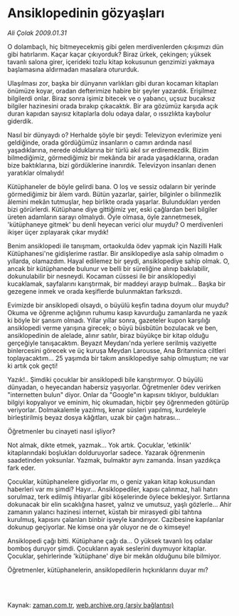 # Ansiklopedinin gözyaşları

*Ali Çolak 2009.01.31*

<td class="columnist-detail">
<p>O dolambaçlı, hiç bitmeyecekmiş gibi gelen merdivenlerden çıkışımızı dün gibi hatırlarım. Kaçar kaçar çıkıyorduk? Biraz ürkek, çekingen; yüksek tavanlı salona girer, içerideki tozlu kitap kokusunun genzimizi yakmaya başlamasına aldırmadan masalara otururduk.</p>
<p>
<div id="haberMetinDiv">
<p> Ulaşılması zor, başka bir dünyanın varlıkları gibi duran kocaman kitapları önümüze koyar, oradan defterimize habire bir şeyler yazardık. Erişilmez bilgilerdi onlar. Biraz sonra işimiz bitecek ve o yabancı, uçsuz bucaksız bilgiler hazinesini orada bırakıp çıkacaktık. Bir ara gözümüz karşıda açık duran kapıdan sayısız kitaplarla dolu odaya dalar, o ıssızlıkta kaybolur giderdik. 
<p>Nasıl bir dünyaydı o? Herhalde şöyle bir şeydi: Televizyon evlerimize yeni geldiğinde, orada gördüğümüz insanların o camın ardında nasıl yaşadıklarına, nerede olduklarına bir türlü akıl sır erdiremezdik. Bizim bilmediğimiz, görmediğimiz bir mekânda bir arada yaşadıklarına, oradan bize baktıklarına, bizi gördüklerine inanırdık. Televizyon insanları denen yaratıklar olmalıydı! 
<p>Kütüphaneler de böyle gelirdi bana. O loş ve sessiz odaların bir yerinde görmediğimiz bir âlem vardı. Bütün yazarlar, şairler, bilginler o bilinmezlik âlemini mekân tutmuşlar, hep birlikte orada yaşarlar. Bulundukları yerden bizi görürlerdi. Kütüphane diye gittiğimiz yer, eski çağlardan beri bilgiler üreten adamların sarayı olmalıydı. Öyle olmasa, öyle zannetmesek, 'kütüphaneye gitmek' bu denli heyecan verici olur muydu? O merdivenleri ikişer üçer zıplayarak çıkar mıydık!
<p>Benim ansiklopedi ile tanışmam, ortaokulda ödev yapmak için Nazilli Halk Kütüphanesi'ne gidişlerime rastlar. Bir ansiklopediye asla sahip olmadım o yıllarda, olamazdım. Hayal edilemez bir şeydi, ansiklopediye sahip olmak. O, ancak bir kütüphanede bulunur ve belli bir süreliğine alınıp bakılabilir, dokunulabilir bir nesneydi. Kocaman cüssesi ile bir ansiklopediyi kucaklamak, sayfalarını karıştırmak, bir maddeyi arayıp bulmak... Başka bir gezegene inmek ve orada keşiflerde bulunmaktan farksızdı. 
<p>Evimizde bir ansiklopedi olsaydı, o büyülü keşfin tadına doyum olur muydu? Okuma ve öğrenme açlığının ruhumu kasıp kavurduğu zamanlarda ne yazık ki böyle bir şansım olmadı. Yıllar yıllar sonra, gazeteler kupon karşılığı ansiklopedi verme yarışına girecek; o büyü büsbütün bozulacak ve ben, ansiklopedinin de alelade, alınır satılır, biraz büyükçe bir kitap olduğu gerçeğiyle tanışacaktım. Beyazıt Meydanı'nda yerlere serilmiş vaziyette binlercesini görecek ve üç kuruşa Meydan Larousse, Ana Britannica ciltleri toplayacaktım... 25 yaşımda bir takım ansiklopediye sahip olmuştum; ne var ki artık çok geçti! 
<p>Yazık!.. Şimdiki çocuklar bir ansiklopedi bile karıştırmıyor. O büyülü dünyadan, o heyecandan habersiz yaşıyorlar. Öğretmenler ödev verirken "internetten bulun" diyor. Onlar da "Google"ın kapısını tıklıyor, buldukları bilgiyi kopyalıyor ve eminim, hiç okumadan, hiçbir şey öğrenmeden götürüp veriyorlar. Dolmakalemle yazılmış, kenar süsleri yapılmış, kurdeleyle birleştirilmiş beyaz dosya kâğıtları, uzak bir çağın hatırası...
<p>Öğretmenler bu cinayeti nasıl işliyor? 
<p>Not almak, dikte etmek, yazmak... Yok artık. Çocuklar, 'etkinlik' kitaplarındaki boşlukları dolduruyorlar sadece. Yazarak öğrenmenin saadetinden yoksunlar. Yazmak, bulmaktır aynı zamanda. İnsan yazdıkça fark eder. 
<p>Çocuklar, kütüphanelere gidiyorlar mı, o geniz yakan kitap kokusundan haberleri var mı şimdi? Hayır... Ansiklopediler, kapısı çalınmaz, hali hatırı sorulmaz, terk edilmiş ihtiyarlar gibi köşelerinde öylece bekleşiyor. Sırtlarına dokunacak bir elin sıcaklığına hasret, yalnız ve umutsuz, yaşlı gözlerle... Ahir zamanın yalancı hazinesi internet, küstah bir mirasyedi gibi tahtına kurulmuş, kapısını çalanları binbir işveyle kandırıyor. Cazibesine kapılanlar dokunup geçiyorlar. Ne kimse ona yâr oluyor ne de o kimseye!
<p>Ansiklopedi çağı bitti. Kütüphane çağı da... O yüksek tavanlı loş odalar bomboş duruyor şimdi. Çocukların ayak seslerini duymuyor kitaplar. Çocuklar, şehirlerinde 'kütüphane' diye bir mekân olduğunu bile bilmiyor.
<p>Öğretmenler, kütüphanelerin, ansiklopedilerin hıçkırıklarını duyar mı?</p></p></p></p></p></p></p></p></p></p></p></div>
</p>


<p><br>
		 </br></p></td>

Kaynak: [zaman.com.tr](http://zaman.com.tr/yazar.do?yazino=809998), [web.archive.org (arşiv bağlantısı)](http://web.archive.org/web/20120317193434/http://www.zaman.com.tr:80/yazar.do?yazino=809998)
